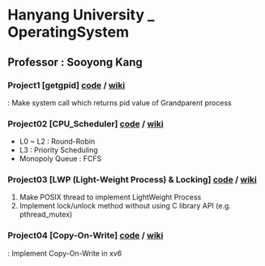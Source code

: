 # Hanyang University _ OperatingSystem

## Professor : Sooyong Kang

### Project1  [getgpid] [code](https://github.com/Hyunjoon83/OperatingSystem/tree/main/Project01_getgpid/xv6_public) / [wiki]()
  : Make system call which returns pid value of Grandparent process
### Project02  [CPU_Scheduler] [code](https://github.com/Hyunjoon83/OperatingSystem/tree/main/Project02_CPU_Scheduler/xv6-public) / [wiki]()
  - L0 ~ L2 : Round-Robin
  - L3 : Priority Scheduling
  - Monopoly Queue : FCFS
### Project03 [LWP (Light-Weight Process) & Locking] [code](https://github.com/Hyunjoon83/OperatingSystem/tree/main/Project03_LWP%26Locking/xv6-public) / [wiki]()
  1) Make POSIX thread to implement LightWeight Process
  2) Implement lock/unlock method without using C library API (e.g. pthread_mutex)
### Project04 [Copy-On-Write] [code](https://github.com/Hyunjoon83/OperatingSystem/tree/main/Project04_Copy-On-Write/xv6-public) / [wiki]()
  : Implement Copy-On-Write in xv6
